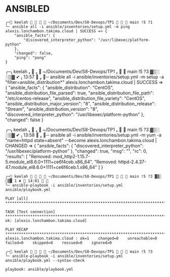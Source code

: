 # ANSIBLED

```
╭─ keelah     ~/Documents/Dev/S8-Devops/TP1    main !5 ?1 
╰─ ansible all -i ansible/inventories/setup.yml -m ping                                                
alexis.lonchambon.takima.cloud | SUCCESS => {
    "ansible_facts": {
        "discovered_interpreter_python": "/usr/libexec/platform-python"
    },
    "changed": false,
    "ping": "pong"
}
```


╭─ keelah     ~/Documents/Dev/S8-Devops/TP1    main !5 ?3 ▓▒░                                                                                                              ░▒▓ ✔  13:57  
╰─ ansible all -i ansible/inventories/setup.yml -m setup -a "filter=ansible_distribution*"
alexis.lonchambon.takima.cloud | SUCCESS => {
    "ansible_facts": {
        "ansible_distribution": "CentOS",
        "ansible_distribution_file_parsed": true,
        "ansible_distribution_file_path": "/etc/centos-release",
        "ansible_distribution_file_variety": "CentOS",
        "ansible_distribution_major_version": "8",
        "ansible_distribution_release": "Stream",
        "ansible_distribution_version": "8",
        "discovered_interpreter_python": "/usr/libexec/platform-python"
    },
    "changed": false
}



╭─ keelah     ~/Documents/Dev/S8-Devops/TP1    main !5 ?3 ▓▒░                                                                                                              ░▒▓ ✔  13:58  
╰─ ansible all -i ansible/inventories/setup.yml -m yum -a "name=httpd state=absent" --become
alexis.lonchambon.takima.cloud | CHANGED => {
    "ansible_facts": {
        "discovered_interpreter_python": "/usr/libexec/platform-python"
    },
    "changed": true,
    "msg": "",
    "rc": 0,
    "results": [
        "Removed: mod_http2-1.15.7-5.module_el8.6.0+1111+ce6f4ceb.x86_64",
        "Removed: httpd-2.4.37-47.module_el8.6.0+1111+ce6f4ceb.1.x86_64"
    ]
}



```
╭─ keelah     ~/Documents/Dev/S8-Devops/TP1    main !5 ?3 ▓▒░                                                                                                            ░▒▓ 1 ✘  14:01  
╰─ ansible-playbook -i ansible/inventories/setup.yml ansible/playbook.yml

PLAY [all] ******************************************************************************************************************************************************************************************

TASK [Test connection] ******************************************************************************************************************************************************************************
ok: [alexis.lonchambon.takima.cloud]

PLAY RECAP ******************************************************************************************************************************************************************************************
alexis.lonchambon.takima.cloud : ok=1    changed=0    unreachable=0    failed=0    skipped=0    rescued=0    ignored=0   
```

```
╭─ keelah     ~/Documents/Dev/S8-Devops/TP1    main !5 ?3
╰─ ansible-playbook -i ansible/inventories/setup.yml ansible/playbook.yml --syntax-check

playbook: ansible/playbook.yml
```

